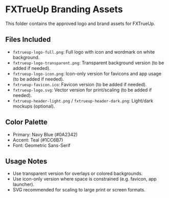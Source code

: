 
# FXTrueUp Branding Assets

This folder contains the approved logo and brand assets for FXTrueUp.

## Files Included
- `fxtrueup-logo-full.png`: Full logo with icon and wordmark on white background.
- `fxtrueup-logo-transparent.png`: Transparent background version (to be added if needed).
- `fxtrueup-logo-icon.png`: Icon-only version for favicons and app usage (to be added if needed).
- `fxtrueup-favicon.ico`: Favicon version (to be added if needed).
- `fxtrueup-logo.svg`: Vector version for print/scaling (to be added if needed).
- `fxtrueup-header-light.png` / `fxtrueup-header-dark.png`: Light/dark mockups (optional).

## Color Palette
- Primary: Navy Blue (#0A2342)
- Accent: Teal (#1CC6B7)
- Font: Geometric Sans-Serif

## Usage Notes
- Use transparent version for overlays or colored backgrounds.
- Use icon-only version where space is constrained (e.g. favicon, app launcher).
- SVG recommended for scaling to large print or screen formats.
